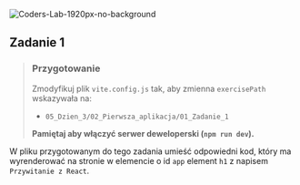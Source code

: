 ![Coders-Lab-1920px-no-background](https://user-images.githubusercontent.com/30623667/104709394-2cabee80-571f-11eb-9518-ea6a794e558e.png)


## Zadanie 1

> ### Przygotowanie
>
> Zmodyfikuj plik `vite.config.js` tak, aby zmienna `exercisePath` wskazywała na:
>
> - `05_Dzien_3/02_Pierwsza_aplikacja/01_Zadanie_1`
>
> **Pamiętaj aby włączyć serwer deweloperski (`npm run dev`).**

W pliku przygotowanym do tego zadania umieść odpowiedni kod, który ma wyrenderować na stronie w elemencie o id `app` element `h1` z napisem `Przywitanie z React`.
